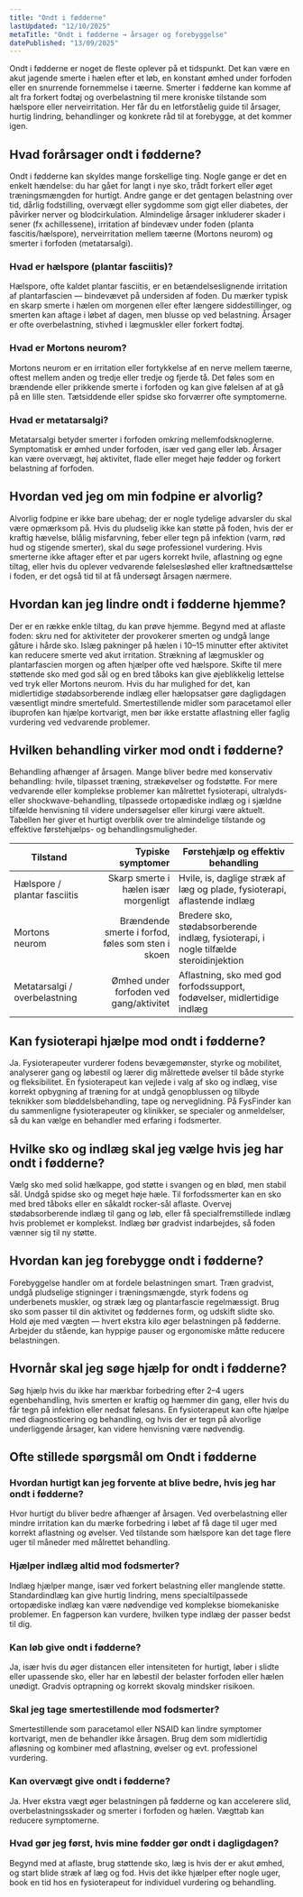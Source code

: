 ```yaml
---
title: "Ondt i fødderne"
lastUpdated: "12/10/2025"
metaTitle: "Ondt i fødderne → årsager og forebyggelse"
datePublished: "13/09/2025"
---
```


Ondt i fødderne er noget de fleste oplever på et tidspunkt. Det kan være en akut jagende smerte i hælen efter et løb, en konstant ømhed under forfoden eller en snurrende fornemmelse i tæerne. Smerter i fødderne kan komme af alt fra forkert fodtøj og overbelastning til mere kroniske tilstande som hælspore eller nerveirritation. Her får du en letforståelig guide til årsager, hurtig lindring, behandlinger og konkrete råd til at forebygge, at det kommer igen.

## Hvad forårsager ondt i fødderne?

Ondt i fødderne kan skyldes mange forskellige ting. Nogle gange er det en enkelt hændelse: du har gået for langt i nye sko, trådt forkert eller øget træningsmængden for hurtigt. Andre gange er det gentagen belastning over tid, dårlig fodstilling, overvægt eller sygdomme som gigt eller diabetes, der påvirker nerver og blodcirkulation. Almindelige årsager inkluderer skader i sener (fx achillessene), irritation af bindevæv under foden (planta fascitis/hælspore), nerveirritation mellem tæerne (Mortons neurom) og smerter i forfoden (metatarsalgi).

### Hvad er hælspore (plantar fasciitis)?

Hælspore, ofte kaldet plantar fasciitis, er en betændelseslignende irritation af plantarfascien — bindevævet på undersiden af foden. Du mærker typisk en skarp smerte i hælen om morgenen eller efter længere siddestillinger, og smerten kan aftage i løbet af dagen, men blusse op ved belastning. Årsager er ofte overbelastning, stivhed i lægmuskler eller forkert fodtøj.

### Hvad er Mortons neurom?

Mortons neurom er en irritation eller fortykkelse af en nerve mellem tæerne, oftest mellem anden og tredje eller tredje og fjerde tå. Det føles som en brændende eller prikkende smerte i forfoden og kan give følelsen af at gå på en lille sten. Tætsiddende eller spidse sko forværrer ofte symptomerne.

### Hvad er metatarsalgi?

Metatarsalgi betyder smerter i forfoden omkring mellemfodsknoglerne. Symptomatisk er ømhed under forfoden, især ved gang eller løb. Årsager kan være overvægt, høj aktivitet, flade eller meget høje fødder og forkert belastning af forfoden.

## Hvordan ved jeg om min fodpine er alvorlig?

Alvorlig fodpine er ikke bare ubehag; der er nogle tydelige advarsler du skal være opmærksom på. Hvis du pludselig ikke kan støtte på foden, hvis der er kraftig hævelse, blålig misfarvning, feber eller tegn på infektion (varm, rød hud og stigende smerter), skal du søge professionel vurdering. Hvis smerterne ikke aftager efter et par ugers korrekt hvile, aflastning og egne tiltag, eller hvis du oplever vedvarende følelsesløshed eller kraftnedsættelse i foden, er det også tid til at få undersøgt årsagen nærmere.

## Hvordan kan jeg lindre ondt i fødderne hjemme?

Der er en række enkle tiltag, du kan prøve hjemme. Begynd med at aflaste foden: skru ned for aktiviteter der provokerer smerten og undgå lange gåture i hårde sko. Islæg pakninger på hælen i 10–15 minutter efter aktivitet kan reducere smerte ved akut irritation. Strækning af lægmuskler og plantarfascien morgen og aften hjælper ofte ved hælspore. Skifte til mere støttende sko med god sål og en bred tåboks kan give øjeblikkelig lettelse ved tryk eller Mortons neurom. Hvis du har mulighed for det, kan midlertidige stødabsorberende indlæg eller hælopsatser gøre dagligdagen væsentligt mindre smertefuld. Smertestillende midler som paracetamol eller ibuprofen kan hjælpe kortvarigt, men bør ikke erstatte aflastning eller faglig vurdering ved vedvarende problemer.

## Hvilken behandling virker mod ondt i fødderne?

Behandling afhænger af årsagen. Mange bliver bedre med konservativ behandling: hvile, tilpasset træning, strækøvelser og fodstøtte. For mere vedvarende eller komplekse problemer kan målrettet fysioterapi, ultralyds- eller shockwave-behandling, tilpassede ortopædiske indlæg og i sjældne tilfælde henvisning til videre undersøgelser eller kirurgi være aktuelt. Tabellen her giver et hurtigt overblik over tre almindelige tilstande og effektive førstehjælps- og behandlingsmuligheder.

| Tilstand | Typiske symptomer | Førstehjælp og effektiv behandling |
|---|---:|---|
| Hælspore / plantar fasciitis | Skarp smerte i hælen især morgenligt | Hvile, is, daglige stræk af læg og plade, fysioterapi, aflastende indlæg |
| Mortons neurom | Brændende smerte i forfod, føles som sten i skoen | Bredere sko, stødabsorberende indlæg, fysioterapi, i nogle tilfælde steroidinjektion |
| Metatarsalgi / overbelastning | Ømhed under forfoden ved gang/aktivitet | Aflastning, sko med god forfodssupport, fodøvelser, midlertidige indlæg |

## Kan fysioterapi hjælpe mod ondt i fødderne?

Ja. Fysioterapeuter vurderer fodens bevægemønster, styrke og mobilitet, analyserer gang og løbestil og lærer dig målrettede øvelser til både styrke og fleksibilitet. En fysioterapeut kan vejlede i valg af sko og indlæg, vise korrekt opbygning af træning for at undgå genopblussen og tilbyde teknikker som bløddelsbehandling, tape og nerveglidning. På FysFinder kan du sammenligne fysioterapeuter og klinikker, se specialer og anmeldelser, så du kan vælge en behandler med erfaring i fodsmerter.

## Hvilke sko og indlæg skal jeg vælge hvis jeg har ondt i fødderne?

Vælg sko med solid hælkappe, god støtte i svangen og en blød, men stabil sål. Undgå spidse sko og meget høje hæle. Til forfodssmerter kan en sko med bred tåboks eller en såkaldt rocker-sål aflaste. Overvej stødabsorberende indlæg til gang og løb, eller få specialfremstillede indlæg hvis problemet er komplekst. Indlæg bør gradvist indarbejdes, så foden vænner sig til ny støtte.

## Hvordan kan jeg forebygge ondt i fødderne?

Forebyggelse handler om at fordele belastningen smart. Træn gradvist, undgå pludselige stigninger i træningsmængde, styrk fodens og underbenets muskler, og stræk læg og plantarfascie regelmæssigt. Brug sko som passer til din aktivitet og føddernes form, og udskift slidte sko. Hold øje med vægten — hvert ekstra kilo øger belastningen på fødderne. Arbejder du stående, kan hyppige pauser og ergonomiske måtte reducere belastningen.

## Hvornår skal jeg søge hjælp for ondt i fødderne?

Søg hjælp hvis du ikke har mærkbar forbedring efter 2–4 ugers egenbehandling, hvis smerten er kraftig og hæmmer din gang, eller hvis du får tegn på infektion eller nedsat følesans. En fysioterapeut kan ofte hjælpe med diagnosticering og behandling, og hvis der er tegn på alvorlige underliggende årsager, kan videre henvisning være nødvendig.

## Ofte stillede spørgsmål om Ondt i fødderne

### Hvordan hurtigt kan jeg forvente at blive bedre, hvis jeg har ondt i fødderne?
Hvor hurtigt du bliver bedre afhænger af årsagen. Ved overbelastning eller mindre irritation kan du mærke forbedring i løbet af få dage til uger med korrekt aflastning og øvelser. Ved tilstande som hælspore kan det tage flere uger til måneder med målrettet behandling.

### Hjælper indlæg altid mod fodsmerter?
Indlæg hjælper mange, især ved forkert belastning eller manglende støtte. Standardindlæg kan give hurtig lindring, mens specialtilpassede ortopædiske indlæg kan være nødvendige ved komplekse biomekaniske problemer. En fagperson kan vurdere, hvilken type indlæg der passer bedst til dig.

### Kan løb give ondt i fødderne?
Ja, især hvis du øger distancen eller intensiteten for hurtigt, løber i slidte eller upassende sko, eller har en løbestil der belaster forfoden eller hælen unødigt. Gradvis optrapning og korrekt skovalg mindsker risikoen.

### Skal jeg tage smertestillende mod fodsmerter?
Smertestillende som paracetamol eller NSAID kan lindre symptomer kortvarigt, men de behandler ikke årsagen. Brug dem som midlertidig afløsning og kombiner med aflastning, øvelser og evt. professionel vurdering.

### Kan overvægt give ondt i fødderne?
Ja. Hver ekstra vægt øger belastningen på fødderne og kan accelerere slid, overbelastningsskader og smerter i forfoden og hælen. Vægttab kan reducere symptomerne.

### Hvad gør jeg først, hvis mine fødder gør ondt i dagligdagen?
Begynd med at aflaste, brug støttende sko, læg is hvis der er akut ømhed, og start blide stræk af læg og fod. Hvis det ikke hjælper efter nogle uger, book en tid hos en fysioterapeut for individuel vurdering og behandling.